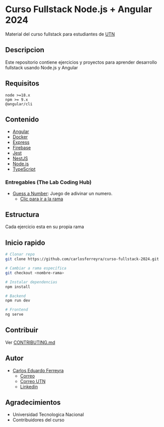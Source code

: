 # Curso Fullstack Node.js + Angular 2024

Material del curso fullstack para estudiantes de [UTN](https://www.utn.edu.ar/es/)

## Descripcion

Este repositorio contiene ejercicios y proyectos para aprender desarrollo fullstack usando Node.js y Angular

## Requisitos

```
node >=18.x
npm >= 9.x
@angular/cli
```

## Contenido

- [Angular](https://angular.io/)
- [Docker](https://www.docker.com/)
- [Express](https://expressjs.com/)
- [Firebase](https://firebase.google.com/)
- [Jest](https://jestjs.io/) 
- [NestJS](https://nestjs.com/)
- [Node.js](https://nodejs.org/es/)
- [TypeScript](https://www.typescriptlang.org/)

### Entregables (The Lab Coding Hub)

- [Guess a Number][guessNumberGuide]: Juego de adivinar un numero.
    - [Clic para ir a la rama](https://github.com/carlosferreyra/curso-fullstack-2024/tree/guess-a-number)






## Estructura

Cada ejercicio esta en su propia rama

## Inicio rapido

```bash
# Clonar repo
git clone https://github.com/carlosferreyra/curso-fullstack-2024.git
```
```bash
# Cambiar a rama específica
git checkout <nombre-rama>
```
```bash
# Instalar dependencias
npm install
```
```bash
# Backend
npm run dev
```
```bash
# Frontend 
ng serve
```
## Contribuir

Ver [CONTRIBUTING.md](./CONTRIBUTING.md)

## Autor

 - [Carlos Eduardo Ferreyra](https://github.com/carlosferreyra)
    - [Correo](mailto:eduferreyraok@gmail.com)
    - [Correo UTN](mailto:jadu_015@ca.frre.utn.edu.ar)
    - [Linkedin](https://www.linkedin.com/in/eduferreyraok/)


## Agradecimientos

- Universidad Tecnologica Nacional
- Contribuidores del curso

[guessNumberGuide]: https://drive.google.com/file/d/1QToGZQaGsppiHQCbfm1taTABS9UHaEQy/view